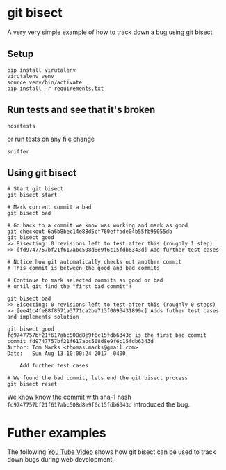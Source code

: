 # git bisect

A very very simple example of how to track down a bug using git bisect

## Setup

```
pip install virutalenv
virutalenv venv
source venv/bin/activate
pip install -r requirements.txt
```

## Run tests and see that it's broken

```
nosetests
```

or run tests on any file change

```
sniffer
```

## Using git bisect

```
# Start git bisect
git bisect start

# Mark current commit a bad
git bisect bad

# Go back to a commit we know was working and mark as good
git checkout 6a6b8bec14e88d5cf760effade04b55fb95055db
git bisect good
>> Bisecting: 0 revisions left to test after this (roughly 1 step)
>> [fd9747757bf21f617abc508d8e9f6c15fdb6343d] Add further test cases

# Notice how git automatically checks out another commit
# This commit is between the good and bad commits

# Continue to mark selected commits as good or bad
# until git find the "first bad commit"!

git bisect bad
>> Bisecting: 0 revisions left to test after this (roughly 0 steps)
>> [ee41c4fe88f8571a3771ca2ba713f0093431899c] Adds futher test cases and implements solution

git bisect good
fd9747757bf21f617abc508d8e9f6c15fdb6343d is the first bad commit
commit fd9747757bf21f617abc508d8e9f6c15fdb6343d
Author: Tom Marks <thomas.marks@gmail.com>
Date:   Sun Aug 13 10:00:24 2017 -0400

    Add further test cases

# We found the bad commit, lets end the git bisect process
git bisect reset
```

We know know the commit with sha-1 hash `fd9747757bf21f617abc508d8e9f6c15fdb6343d` introduced the bug.


# Futher examples

The following [You Tube Video](https://www.youtube.com/watch?v=P3ZR_s3NFvM) shows how git bisect can be used to track down bugs during web development.
